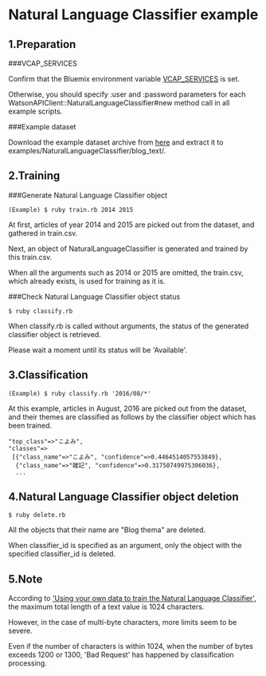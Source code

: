 ﻿Natural Language Classifier example
===================================


1.Preparation
-----------

###VCAP_SERVICES

Confirm that the Bluemix environment variable [VCAP_SERVICES](http://www.ibm.com/watson/developercloud/doc/getting_started/gs-variables.shtml#vcapServices) is set.

Otherwise, you should specify :user and :password parameters for each WatsonAPIClient::NaturalLanguageClassifier#new method call in all example scripts.

###Example dataset

Download the example dataset archive from [here](https://www.dropbox.com/sh/h2u6irutgbgvm9r/AAA9GsagC2vYlWPgOIEj-kHZa?dl=0) and extract it to examples/NaturalLanguageClassifier/blog_text/.


2.Training
--------

###Generate Natural Language Classifier object

```
(Example) $ ruby train.rb 2014 2015
```

At first, articles of year 2014 and 2015 are picked out from the dataset, and gathered in train.csv.

Next, an object of NaturalLanguageClassifier is generated and trained by this train.csv.

When all the arguments such as 2014 or 2015 are omitted, the train.csv, which already exists, is used for training as it is.

###Check Natural Language Classifier object status

```
$ ruby classify.rb
```

When classify.rb is called without arguments, the status of the generated classifier object is retrieved.

Please wait a moment until its status will be 'Available'.


3.Classification
--------------

```
(Example) $ ruby classify.rb '2016/08/*'
```

At this example, articles in August, 2016 are picked out from the dataset, and their themes are classified as follows by the classifier object which has been trained.

```
"top_class"=>"こよみ",
"classes"=>
 [{"class_name"=>"こよみ", "confidence"=>0.4464514057553849},
  {"class_name"=>"雑記", "confidence"=>0.31750749975306036},
  ...
```


4.Natural Language Classifier object deletion
-------------------------------------------

```
$ ruby delete.rb
```

All the objects that their name are "Blog thema" are deleted.

When classifier_id is specified as an argument, only the object with the specified classifier_id is deleted.


5.Note
----

According to ['Using your own data to train the Natural Language Classifier'](http://www.ibm.com/watson/developercloud/doc/nl-classifier/data_format.shtml), the maximum total length of a text value is 1024 characters.

However, in the case of multi-byte characters, more limits seem to be severe.

Even if the number of characters is within 1024, when the number of bytes exceeds 1200 or 1300, 'Bad Request' has happened by classification processing.

